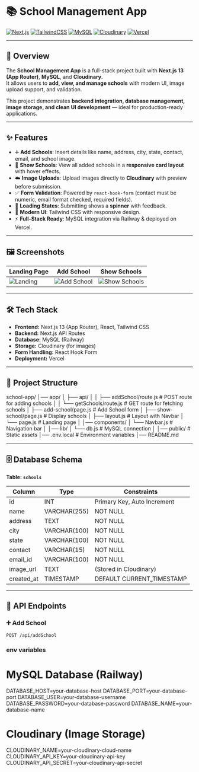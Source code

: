 # 📚 School Management App

[![Next.js](https://img.shields.io/badge/Next.js-13-black?logo=next.js)](https://nextjs.org/)
[![TailwindCSS](https://img.shields.io/badge/Tailwind-CSS-06B6D4?logo=tailwindcss&logoColor=white)](https://tailwindcss.com/)
[![MySQL](https://img.shields.io/badge/MySQL-005C84?logo=mysql&logoColor=white)](https://www.mysql.com/)
[![Cloudinary](https://img.shields.io/badge/Cloudinary-3448C5?logo=cloudinary&logoColor=white)](https://cloudinary.com/)
[![Vercel](https://img.shields.io/badge/Deploy-Vercel-black?logo=vercel)](https://vercel.com/)

---

## 🚀 Overview

The **School Management App** is a full-stack project built with **Next.js 13 (App Router)**, **MySQL**, and **Cloudinary**.  
It allows users to **add, view, and manage schools** with modern UI, image upload support, and validation.  

This project demonstrates **backend integration, database management, image storage, and clean UI development** — ideal for production-ready applications.

---

## ✨ Features

- ➕ **Add Schools**: Insert details like name, address, city, state, contact, email, and school image.  
- 🏫 **Show Schools**: View all added schools in a **responsive card layout** with hover effects.  
- ☁️ **Image Uploads**: Upload images directly to **Cloudinary** with preview before submission.  
- ✅ **Form Validation**: Powered by `react-hook-form` (contact must be numeric, email format checked, required fields).  
- 🔄 **Loading States**: Submitting shows a **spinner** with feedback.  
- 🎨 **Modern UI**: Tailwind CSS with responsive design.  
- ⚡ **Full-Stack Ready**: MySQL integration via Railway & deployed on Vercel.  

---

## 🖼️ Screenshots

| Landing Page | Add School | Show Schools |
|--------------|------------|--------------|
| ![Landing](https://via.placeholder.com/350x200?text=Landing+Page) | ![Add School](https://via.placeholder.com/350x200?text=Add+School) | ![Show Schools](https://via.placeholder.com/350x200?text=Show+Schools) |

---

## 🛠️ Tech Stack

- **Frontend:** Next.js 13 (App Router), React, Tailwind CSS  
- **Backend:** Next.js API Routes  
- **Database:** MySQL (Railway)  
- **Storage:** Cloudinary (for images)  
- **Form Handling:** React Hook Form  
- **Deployment:** Vercel  

---

## 📂 Project Structure

school-app/
│── app/
│ ├── api/
│ │ ├── addSchool/route.js # POST route for adding schools
│ │ └── getSchools/route.js # GET route for fetching schools
│ ├── add-school/page.js # Add School form
│ ├── show-school/page.js # Display schools
│ ├── layout.js # Layout with Navbar
│ └── page.js # Landing page
│
│── components/
│ └── Navbar.js # Navigation bar
│
│── lib/
│ └── db.js # MySQL connection
│
│── public/ # Static assets
│── .env.local # Environment variables
│── README.md


---

## 🗄️ Database Schema

**Table: `schools`**

| Column       | Type        | Constraints        |
|--------------|------------|--------------------|
| id           | INT        | Primary Key, Auto Increment |
| name         | VARCHAR(255) | NOT NULL |
| address      | TEXT       | NOT NULL |
| city         | VARCHAR(100) | NOT NULL |
| state        | VARCHAR(100) | NOT NULL |
| contact      | VARCHAR(15) | NOT NULL |
| email_id     | VARCHAR(100) | NOT NULL |
| image_url    | TEXT       | (Stored in Cloudinary) |
| created_at   | TIMESTAMP  | DEFAULT CURRENT_TIMESTAMP |

---

## 📡 API Endpoints

### ➕ Add School
`POST /api/addSchool`

### env variables
# MySQL Database (Railway)
DATABASE_HOST=your-database-host
DATABASE_PORT=your-database-port
DATABASE_USER=your-database-username
DATABASE_PASSWORD=your-database-password
DATABASE_NAME=your-database-name

# Cloudinary (Image Storage)
CLOUDINARY_NAME=your-cloudinary-cloud-name
CLOUDINARY_API_KEY=your-cloudinary-api-key
CLOUDINARY_API_SECRET=your-cloudinary-api-secret
